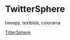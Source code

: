 # TwitterSphere
tweepy, textblob, colorama


[TitterSphere](/TwitterSphere/twittersphere.PNG?raw=true "trump")
